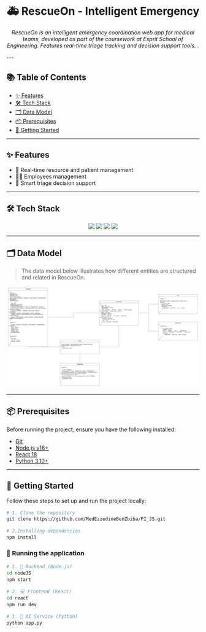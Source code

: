 <h1 align="center">🚑 RescueOn - Intelligent Emergency </h1>

<p align="center">
  <em><em>
  RescueOn is an intelligent emergency coordination web app for medical teams, developed as part of the coursework at Esprit School of Engineering. Features real-time triage tracking and decision support tools.
</em>
 .</em>
</p>
---

## 📚 Table of Contents

- [✨ Features](#-features)
- [🛠 Tech Stack](#-tech-stack)
- [🗂 Data Model](#-data-model)
- [📦 Prerequisites](#-prerequisites)
- [🚀 Getting Started](#-getting-started)

---

## ✨ Features

- 🏥 Real-time resource and patient management
- 👩‍⚕️ Employees management
- 🧠 Smart triage decision support

---

## 🛠 Tech Stack

<p align="center">
  <img src="https://img.shields.io/badge/MongoDB-47A248?style=for-the-badge&logo=mongodb&logoColor=white" />
  <img src="https://img.shields.io/badge/React-61DAFB?style=for-the-badge&logo=react&logoColor=black" />
  <img src="https://img.shields.io/badge/Python-3776AB?style=for-the-badge&logo=python&logoColor=white" />
  <img src="https://img.shields.io/badge/Node.js-339933?style=for-the-badge&logo=nodedotjs&logoColor=white" />
</p>

---

## 🗂 Data Model

> The data model below illustrates how different entities are structured and related in RescueOn.

<p align="center">
  <img src="diagramme.jpg" alt="Data Model" width="700"/>
</p>

---

## 📦 Prerequisites

Before running the project, ensure you have the following installed:

- [Git](https://git-scm.com/)
- [Node.js v16+](https://nodejs.org/)
- [React 18](https://reactjs.org/)
- [Python 3.10+](https://www.python.org/)

---

## 🚀 Getting Started

Follow these steps to set up and run the project locally:

```bash
# 1. Clone the repository
git clone https://github.com/MedEzzedineBenZbiba/PI_JS.git
```

```bash
# 2.Installing dependencies
npm install
```

### 🔁 Running the application

```bash
# 1. 🔧 Backend (Node.js)
cd nodeJS
npm start
```

```bash
# 2. 💻 Frontend (React)
cd react
npm run dev
```

```bash
# 3. 🧠 AI Service (Python)
python app.py 
```
